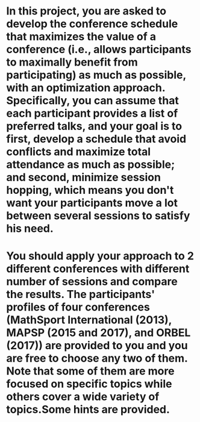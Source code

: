 # In this project, you are asked to develop the conference schedule that maximizes the value of a conference (i.e., allows participants to maximally benefit from participating) as much as possible, with an optimization approach. Specifically, you can assume that each participant provides a list of preferred talks, and your goal is to first, develop a schedule that avoid conflicts and maximize total attendance as much as possible; and second, minimize session hopping, which means you don't want your participants move a lot between several sessions to satisfy his need.

# You should apply your approach to 2 different conferences with different number of sessions and compare  the  results.  The  participants'  profiles  of  four  conferences  (MathSport  International (2013), MAPSP (2015 and 2017), and ORBEL (2017)) are provided to you and you are free to choose any two of them. Note that some of them are more focused on specific topics while others cover a wide variety of topics.Some hints are provided.

